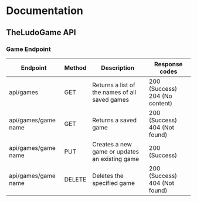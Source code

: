 # Documentation

## TheLudoGame API
### Game Endpoint
| Endpoint              | Method | Description                                                                | Response codes                                                   |
|-----------------------|--------|----------------------------------------------------------------------------|------------------------------------------------------------------|
| api/games             | GET    | Returns a list of the names of all saved games                             | 200 (Success) 204 (No content)                                   |
| api/games/game name   | GET    | Returns a saved game                                                       | 200 (Success) 404 (Not found)                                    |
| api/games/game name   | PUT    | Creates a new game or updates an existing game                             | 200 (Success)                                                    |
| api/games/game name   | DELETE | Deletes the specified game                                                 | 200 (Success) 404 (Not found)                                    |
